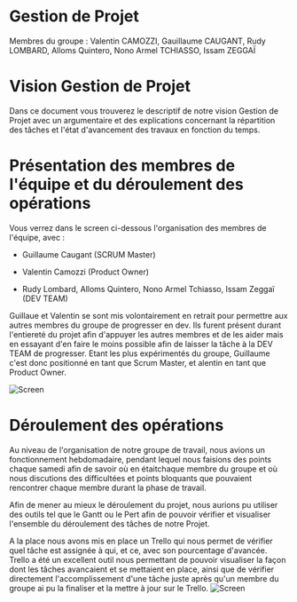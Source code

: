 # Gestion de Projet
Membres du groupe : Valentin CAMOZZI, Gauillaume CAUGANT, Rudy LOMBARD, Alloms Quintero, Nono Armel TCHIASSO, Issam ZEGGAÏ


# Vision Gestion de Projet

Dans ce document vous trouverez le descriptif de notre vision Gestion de Projet avec un argumentaire et des explications concernant la
répartition des tâches et l'état d'avancement des travaux en fonction du temps.

# Présentation des membres de l'équipe et du déroulement des opérations

Vous verrez dans le screen ci-dessous l'organisation des membres de l'équipe, avec :
- Guillaume Caugant (SCRUM Master)
- Valentin Camozzi (Product Owner)

- Rudy Lombard, Alloms Quintero, Nono Armel Tchiasso, Issam Zeggaï (DEV TEAM)

Guillaue et Valentin se sont mis volontairement en retrait pour permettre aux autres membres du groupe de progresser en dev.
Ils furent présent durant l'entiereté du projet afin d'appuyer les autres membres et de les aider mais en essayant d'en faire le moins possible afin de laisser la tâche à la DEV TEAM de progresser.
Etant les plus expérimentés du groupe, Guillaume c'est donc positionné en tant que Scrum Master, et alentin en tant que Product Owner.

![Screen](https://i.imgur.com/a5iEvYg.jpg)

# Déroulement des opérations 

Au niveau de l'organisation de notre groupe de travail, nous avions un fonctionnement hebdomadaire, pendant lequel nous faisions des points chaque samedi afin de savoir où en étaitchaque membre du groupe et où nous discutions des difficultées et points bloquants que pouvaient rencontrer chaque membre durant la phase de travail.

Afin de mener au mieux le déroulement du projet, nous aurions pu utiliser des outils tel que le Gantt ou le Pert afin de pouvoir vérifier et visualiser l'ensemble du déroulement des tâches de notre Projet.

A la place nous avons mis en place un Trello qui nous permet de vérifier quel tâche est assignée à qui, et ce, avec son pourcentage d'avancée.
Trello a été un excellent outil nous permettant de pouvoir visualiser la façon dont les tâches avancaient et se mettaient en place, ainsi que de vérifier directement l'accomplissement d'une tâche juste après qu'un membre du groupe ai pu la finaliser et la mettre à jour sur le Trello.
![Screen](https://i.imgur.com/j5UjE3P.png)











